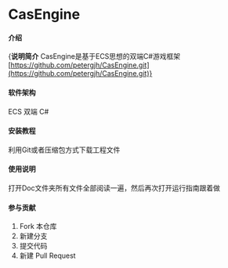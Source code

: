 # CasEngine

#### 介绍
{**说明简介**
 CasEngine是基于ECS思想的双端C#游戏框架  [https://github.com/petergjh/CasEngine.git](https://github.com/petergjh/CasEngine.git)}

#### 软件架构
ECS 双端 C#


#### 安装教程

利用Git或者压缩包方式下载工程文件

#### 使用说明

打开Doc文件夹所有文件全部阅读一遍，然后再次打开运行指南跟着做

#### 参与贡献

1.  Fork 本仓库
2.  新建分支
3.  提交代码
4.  新建 Pull Request


